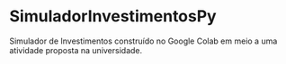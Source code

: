 # SimuladorInvestimentosPy
Simulador de Investimentos construído no Google Colab em meio a uma atividade proposta na universidade.
